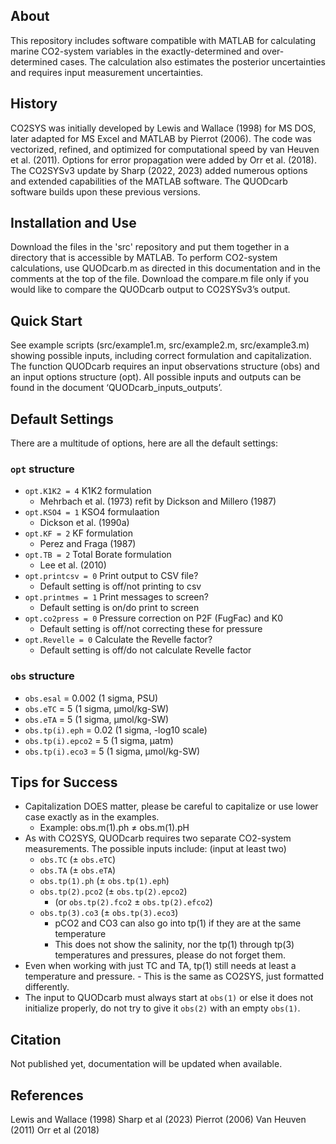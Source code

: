 ## About
This repository includes software compatible with MATLAB for calculating 
 marine CO2-system variables in the exactly-determined and over-determined 
 cases. The calculation also estimates the posterior uncertainties and 
 requires input measurement uncertainties.

## History
CO2SYS was initially developed by Lewis and Wallace (1998) for MS DOS, 
 later adapted for MS Excel and MATLAB by Pierrot (2006). The code was 
 vectorized, refined, and optimized for computational speed by van Heuven 
 et al. (2011). Options for error propagation were added by Orr et al. 
 (2018). The CO2SYSv3 update by Sharp (2022, 2023) added numerous options 
 and extended capabilities of the MATLAB software. The QUODcarb software
 builds upon these previous versions. 

## Installation and Use
Download the files in the 'src' repository and put them together in a directory
 that is accessible by MATLAB. 
To perform CO2-system calculations, use QUODcarb.m as directed in this 
documentation and in the comments at the top of the file. Download the
 compare.m file only if you would like to compare the QUODcarb output to
 CO2SYSv3’s output.

## Quick Start
See example scripts (src/example1.m, src/example2.m, src/example3.m) showing possible
 inputs, including correct formulation and capitalization. The function
 QUODcarb requires an input observations structure (obs) and an input
 options structure (opt). All possible inputs and outputs can be found
 in the document ‘QUODcarb_inputs_outputs’.

## Default Settings
There are a multitude of options, here are all the default settings:
### `opt` structure
- `opt.K1K2 = 4`	K1K2 formulation
 	- Mehrbach et al. (1973) refit by Dickson and Millero (1987)
- `opt.KSO4 = 1`		KSO4 formulaation
 	- Dickson et al. (1990a)
 - `opt.KF = 2`			KF formulation
	- Perez and Fraga (1987)
 - `opt.TB = 2`			Total Borate formulation
	- Lee et al. (2010)
 - `opt.printcsv = 0`		Print output to CSV file?
	- Default setting is off/not printing to csv
 - `opt.printmes = 1`		Print messages to screen?
	- Default setting is on/do print to screen
 - `opt.co2press = 0`		Pressure correction on P2F (FugFac) and K0
	- Default setting is off/not correcting these for pressure
 - `opt.Revelle = 0`		Calculate the Revelle factor?
	- Default setting is off/do not calculate Revelle factor
###	`obs` structure
 - `obs.esal` = 0.002 (1 sigma, PSU)
 - `obs.eTC` = 5 (1 sigma, µmol/kg-SW)
 - `obs.eTA` = 5 (1 sigma, µmol/kg-SW)
 - `obs.tp(i).eph` = 0.02	(1 sigma, -log10 scale)
 - `obs.tp(i).epco2` = 5 (1 sigma, µatm)
 - `obs.tp(i).eco3` = 5 (1 sigma, µmol/kg-SW)

## Tips for Success
- Capitalization DOES matter, please be careful to capitalize or use
     lower case exactly as in the examples. 
	- Example: obs.m(1).ph ≠ obs.m(1).pH
- As with CO2SYS, QUODcarb requires two separate CO2-system measurements. The possible inputs include: (input at least two)
	- `obs.TC` (± `obs.eTC`)
	- `obs.TA` (± `obs.eTA`)
	- `obs.tp(1).ph` (± `obs.tp(1).eph`)
	- `obs.tp(2).pco2` (± `obs.tp(2).epco2`)
		- (or `obs.tp(2).fco2` ± `obs.tp(2).efco2`)
	- `obs.tp(3).co3` (± `obs.tp(3).eco3`)
        - pCO2 and CO3 can also go into tp(1) if they are at the same
          temperature
        - This does not show the salinity, nor the tp(1) through tp(3)
          temperatures and pressures, please do not forget them.
- Even when working with just TC and TA, tp(1) still needs at least a
     temperature and pressure.
        - This is the same as CO2SYS, just formatted differently.
- The input to QUODcarb must always start at `obs(1)` or else it does not
 initialize properly, do not try to give it `obs(2)` with an empty `obs(1)`.

## Citation
Not published yet, documentation will be updated when available.

## References
Lewis and Wallace (1998)
Sharp et al (2023)
Pierrot (2006)
Van Heuven (2011)
Orr et al (2018)





